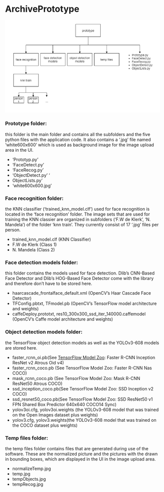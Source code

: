 # ArchivePrototype

![project structure](./images/image(9).png "Project Structure")


### Prototype folder: 

this folder is the main folder and contains all the subfolders and the five python files with the application code.
It also contains a ‘.jpg’ file named ‘white600x600’ which is used as background image for the image upload area in the UI.
* ‘Prototyp.py’ 
* ‘FaceDetect.py’ 
* ‘FaceRecog.py’ 
* ‘ObjectDetect.py’ ‘
* ObjectLists.py’ 
* ‘white600x600.jpg’


### Face recognition folder: 

the KNN classifier (‘trained_knn_model.clf’) used for face recognition is located in the ‘face recognition’ folder. 
The image sets that are used for training the KNN classier are organized in subfolders (‘F.W de Klerk’, ‘N. Mandela’) 
of the folder ‘knn train’. They currently consist of 17 ‘.jpg’ files per person.
*  trained_knn_model.clf (KNN Classifier)
*  F.W de Klerk (Class 1)
*  N. Mandela (Class 2)


### Face detection models folder: 

this folder contains the models used for face detection. Dlib’s CNN-Based Face Detector and Dlib’s HOG-Based Face Detector come with the library 
and therefore don’t have to be stored here.
* haarcascade_frontalface_default.xml (OpenCV’s Haar Cascade Face Detector)
* TFConfig.pbtxt, TFmodel.pb (OpenCV’s TensorFlow model architecture and weights)
* caffeDeploy.prototxt, res10_300x300_ssd_iter_140000.caffemodel (OpenCV’s Caffe model architecture and weights) 


### Object detection models folder: 

the TensorFlow object detection models as well as the YOLOv3-608 models are stored here. 
* faster_rcnn_oi.pb(See [TensorFlow Model Zoo](https://github.com/tensorflow/models/blob/master/research/object_detection/g3doc/detection_model_zoo.md): Faster R-CNN Inception ResNet v2 Atrous Oid v4) 
* faster_rcnn_coco.pb (See TensorFlow Model Zoo: Faster R-CNN Nas COCO) 
* mask_rcnn_coco.pb (See TensorFlow Model Zoo: Mask R-CNN ResNet50 Atrous COCO) 
* ssd_inception_coco.pb(See TensorFlow Model Zoo: SSD Inception v2 COCO) 
* ssd_resnet50_coco.pb(See TensorFlow Model Zoo: SSD ResNet50 v1 FPN Shared Box Predictor 640x640 COCO14 Sync)
* yolov3oi.cfg, yolov3oi.weights (the YOLOv3-608 model that was trained on the Open Images dataset  plus weights)
* yolov3.cfg, yolov3.weights(the YOLOv3-608 model that was trained on the COCO dataset  plus weights) 

### Temp files folder: 

the temp files folder contains files that are generated during use of the software. 
These are the normalized picture and the pictures with the drawn in bounding boxes, 
which are displayed in the UI in the image upload area.
* normalizeTemp.jpg
* temp.jpg
* tempObjects.jpg
* tempRecog.jpg
